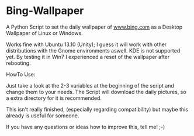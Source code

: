 Bing-Wallpaper
==============

A Python Script to set the daily wallpaper of www.bing.com as a Desktop Wallpaper of Linux or Windows.

Works fine with Ubuntu 13.10 (Unity); I guess it will work with other distributions with the Gnome environments aswell.
KDE is not supported yet.
By testing it in Win7 I experienced a reset of the wallpaper after rebooting.


HowTo Use:

Just take a look at the 2-3 variables at the beginning of the script and change them to your needs. 
The Script will download the daily pictures, so a extra directory for it is recommended.


This isn't really finished, (especially regarding compatibility) but maybe this already is useful for someone.

If you have any questions or ideas how to improve this, tell me! ;-)

